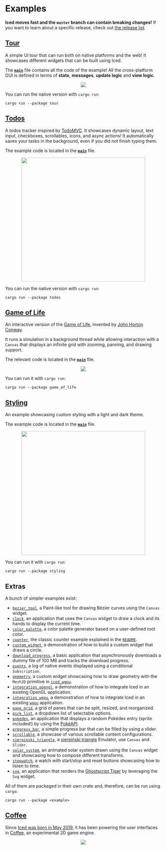 # Examples
__Iced moves fast and the `master` branch can contain breaking changes!__ If
you want to learn about a specific release, check out [the release list].

[the release list]: https://github.com/iced-rs/iced/releases

## [Tour](tour)
A simple UI tour that can run both on native platforms and the web! It showcases different widgets that can be built using Iced.

The __[`main`](tour/src/main.rs)__ file contains all the code of the example! All the cross-platform GUI is defined in terms of __state__, __messages__, __update logic__ and __view logic__.

<div align="center">
  <a href="https://gfycat.com/politeadorableiberianmole">
    <img src="https://thumbs.gfycat.com/PoliteAdorableIberianmole-small.gif">
  </a>
</div>

[`iced_winit`]: ../winit
[`iced_native`]: ../native
[`iced_wgpu`]: ../wgpu
[`iced_web`]: https://github.com/iced-rs/iced_web
[`winit`]: https://github.com/rust-windowing/winit
[`wgpu`]: https://github.com/gfx-rs/wgpu

You can run the native version with `cargo run`:
```
cargo run --package tour
```

## [Todos](todos)
A todos tracker inspired by [TodoMVC]. It showcases dynamic layout, text input, checkboxes, scrollables, icons, and async actions! It automatically saves your tasks in the background, even if you did not finish typing them.

The example code is located in the __[`main`](todos/src/main.rs)__ file.

<div align="center">
  <a href="https://gfycat.com/littlesanehalicore">
    <img src="https://thumbs.gfycat.com/LittleSaneHalicore-small.gif" height="400px">
  </a>
</div>

You can run the native version with `cargo run`:
```
cargo run --package todos
```

[TodoMVC]: http://todomvc.com/

## [Game of Life](game_of_life)
An interactive version of the [Game of Life], invented by [John Horton Conway].

It runs a simulation in a background thread while allowing interaction with a `Canvas` that displays an infinite grid with zooming, panning, and drawing support.

The relevant code is located in the __[`main`](game_of_life/src/main.rs)__ file.

<div align="center">
  <a href="https://gfycat.com/briefaccurateaardvark">
    <img src="https://thumbs.gfycat.com/BriefAccurateAardvark-size_restricted.gif">
  </a>
</div>

You can run it with `cargo run`:
```
cargo run --package game_of_life
```

[Game of Life]: https://en.wikipedia.org/wiki/Conway%27s_Game_of_Life
[John Horton Conway]: https://en.wikipedia.org/wiki/John_Horton_Conway

## [Styling](styling)
An example showcasing custom styling with a light and dark theme.

The example code is located in the __[`main`](styling/src/main.rs)__ file.

<div align="center">
  <a href="https://user-images.githubusercontent.com/518289/71867993-acff4300-310c-11ea-85a3-d01d8f884346.gif">
    <img src="https://user-images.githubusercontent.com/518289/71867993-acff4300-310c-11ea-85a3-d01d8f884346.gif" height="400px">
  </a>
</div>

You can run it with `cargo run`:
```
cargo run --package styling
```

## Extras
A bunch of simpler examples exist:

- [`bezier_tool`](bezier_tool), a Paint-like tool for drawing Bézier curves using the `Canvas` widget.
- [`clock`](clock), an application that uses the `Canvas` widget to draw a clock and its hands to display the current time.
- [`color_palette`](color_palette), a color palette generator based on a user-defined root color.
- [`counter`](counter), the classic counter example explained in the [`README`](../README.md).
- [`custom_widget`](custom_widget), a demonstration of how to build a custom widget that draws a circle.
- [`download_progress`](download_progress), a basic application that asynchronously downloads a dummy file of 100 MB and tracks the download progress.
- [`events`](events), a log of native events displayed using a conditional `Subscription`.
- [`geometry`](geometry), a custom widget showcasing how to draw geometry with the `Mesh2D` primitive in [`iced_wgpu`](../wgpu).
- [`integration_opengl`](integration_opengl), a demonstration of how to integrate Iced in an existing OpenGL application.
- [`integration_wgpu`](integration_wgpu), a demonstration of how to integrate Iced in an existing [`wgpu`] application.
- [`pane_grid`](pane_grid), a grid of panes that can be split, resized, and reorganized.
- [`pick_list`](pick_list), a dropdown list of selectable options.
- [`pokedex`](pokedex), an application that displays a random Pokédex entry (sprite included!) by using the [PokéAPI].
- [`progress_bar`](progress_bar), a simple progress bar that can be filled by using a slider.
- [`scrollable`](scrollable), a showcase of various scrollable content configurations.
- [`sierpinski_triangle`](sierpinski_triangle), a [sierpiński triangle](https://en.wikipedia.org/wiki/Sierpi%C5%84ski_triangle) Emulator, use `Canvas` and `Slider`.
- [`solar_system`](solar_system), an animated solar system drawn using the `Canvas` widget and showcasing how to compose different transforms.
- [`stopwatch`](stopwatch), a watch with start/stop and reset buttons showcasing how to listen to time.
- [`svg`](svg), an application that renders the [Ghostscript Tiger] by leveraging the `Svg` widget.

All of them are packaged in their own crate and, therefore, can be run using `cargo`:
```
cargo run --package <example>
```

[`lyon`]: https://github.com/nical/lyon
[PokéAPI]: https://pokeapi.co/
[Ghostscript Tiger]: https://commons.wikimedia.org/wiki/File:Ghostscript_Tiger.svg
[`wgpu`]: https://github.com/gfx-rs/wgpu

## [Coffee]
Since [Iced was born in May 2019], it has been powering the user interfaces in
[Coffee], an experimental 2D game engine.


<div align="center">
  <a href="https://gfycat.com/gloomyweakhammerheadshark">
    <img src="https://thumbs.gfycat.com/GloomyWeakHammerheadshark-small.gif">
  </a>
</div>

[Iced was born in May 2019]: https://github.com/hecrj/coffee/pull/35
[`ui` module]: https://docs.rs/coffee/0.3.2/coffee/ui/index.html
[Coffee]: https://github.com/hecrj/coffee
